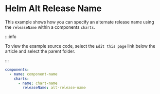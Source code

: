 # Helm Alt Release Name

This example shows how you can specify an alternate release name using the `releaseName` within a components `charts`.

:::info

To view the example source code, select the `Edit this page` link below the article and select the parent folder.

:::

``` yaml
components:
  - name: component-name
    charts:
      - name: chart-name
        releaseName: alt-release-name
```
